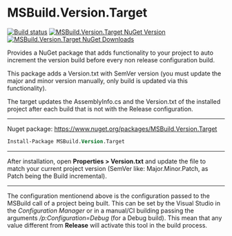 # MSBuild.Version.Target

[![Build status](https://ci.appveyor.com/api/projects/status/bfwtumc7xs6sfh0m?svg=true)](https://ci.appveyor.com/project/guibranco/msbuild-version-target)
[![MSBuild.Version.Target NuGet Version](https://img.shields.io/nuget/v/MSBuild.Version.Target.svg)](https://www.nuget.org/packages/MSBuild.Version.Target/)
[![MSBuild.Version.Target NuGet Downloads](https://img.shields.io/nuget/dt/MSBuild.Version.Target.svg)](https://www.nuget.org/packages/MSBuild.Version.Target/)

Provides a NuGet package that adds functionality to your project to auto increment the version build before every non release configuration build. 

This package adds a Version.txt with SemVer version (you must update the major and minor version manually, only build is updated via this functionality). 

The target updates the AssemblyInfo.cs and the Version.txt of the installed project after each build that is not with the Release configuration. 

----------

Nuget package: https://www.nuget.org/packages/MSBuild.Version.Target


```ps
Install-Package MSBuild.Version.Target
```

----------

After installation, open **Properties > Version.txt** and update the file to match your current project version (SemVer like: Major.Minor.Patch, as Patch being the Build incremental).

----------

The configuration mentionend above is the configuration passed to the MSBuild call of a project being built.
This can be set by the Visual Studio in the *Configuration Manager* or in a manual/CI building passing the arguments */p:Configuration=Debug* (for a Debug build). This mean that any value different from **Release** will activate this tool in the build process. 
